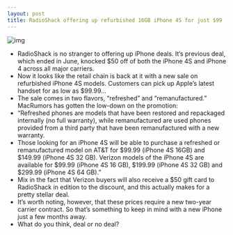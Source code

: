 ```yaml
---
layout: post
title: RadioShack offering up refurbished 16GB iPhone 4S for just $99
---
```

![img](http://media.idownloadblog.com/wp-content/uploads/2011/12/radio-shack-e1323577855102.jpg)
* RadioShack is no stranger to offering up iPhone deals. It’s previous deal, which ended in June, knocked $50 off of both the iPhone 4S and iPhone 4 across all major carriers.
* Now it looks like the retail chain is back at it with a new sale on refurbished iPhone 4S models. Customers can pick up Apple’s latest handset for as low as $99.99…
* The sale comes in two flavors, “refreshed” and “remanufactured.” MacRumors has gotten the low-down on the promotion:
* “Refreshed phones are models that have been restored and repackaged internally (no full warranty), while remanufactured are used phones provided from a third party that have been remanufactured with a new warranty.
* Those looking for an iPhone 4S will be able to purchase a refreshed or remanufactured model on AT&T for $99.99 (iPhone 4S 16GB) and $149.99 (iPhone 4S 32 GB). Verizon models of the iPhone 4S are available for $99.99 (iPhone 4S 16 GB), $199.99 (iPhone 4S 32 GB) and $299.99 (iPhone 4S 64 GB).”
* Mix in the fact that Verizon buyers will also receive a $50 gift card to RadioShack in edition to the discount, and this actually makes for a pretty stellar deal.
* It’s worth noting, however, that these prices require a new two-year carrier contract. So that’s something to keep in mind with a new iPhone just a few months away.
* What do you think, deal or no deal?

